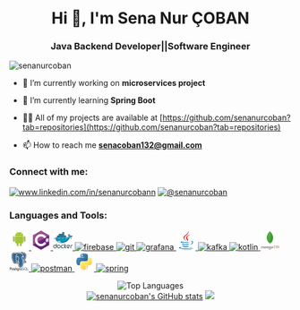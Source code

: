 
<h1 align="center">Hi 👋, I'm Sena Nur ÇOBAN</h1>
<h3 align="center">Java Backend Developer||Software Engineer</h3>

<p align="left"> <img src="https://komarev.com/ghpvc/?username=senanurcoban&label=Profile%20views&color=0e75b6&style=flat" alt="senanurcoban" /> </p>

- 🔭 I’m currently working on **microservices project**

- 🌱 I’m currently learning **Spring Boot**

- 👨‍💻 All of my projects are available at [https://github.com/senanurcoban?tab=repositories](https://github.com/senanurcoban?tab=repositories)

<!-- 📝 I regularly write articles on [https://medium.com/@senanurcoban](https://medium.com/@senanurcoban)-->


- 📫 How to reach me **senacoban132@gmail.com**

<!--### Blogs posts-->
<!-- BLOG-POST-LIST:START -->
<!-- BLOG-POST-LIST:END -->

<h3 align="left">Connect with me:</h3>
<p align="left">
<a href="https://linkedin.com/in/senanurcobann" target="blank"><img align="center" src="https://raw.githubusercontent.com/rahuldkjain/github-profile-readme-generator/master/src/images/icons/Social/linked-in-alt.svg" alt="www.linkedin.com/in/senanurcobann" height="30" width="30" /></a>
<a href="https://medium.com/@senanurcoban" target="blank"><img align="center" src="https://raw.githubusercontent.com/rahuldkjain/github-profile-readme-generator/master/src/images/icons/Social/medium.svg" alt="@senanurcoban" height="30" width="30" /></a>


<h3 align="left">Languages and Tools:</h3>
<p align="left"> <a href="https://developer.android.com" target="_blank" rel="noreferrer"> <img src="https://raw.githubusercontent.com/devicons/devicon/master/icons/android/android-original-wordmark.svg" alt="android" width="35" height="35"/> </a> <a href="https://www.w3schools.com/cs/" target="_blank" rel="noreferrer"> <img src="https://raw.githubusercontent.com/devicons/devicon/master/icons/csharp/csharp-original.svg" alt="csharp" width="35" height="35"/> </a> <a href="https://www.docker.com/" target="_blank" rel="noreferrer"> <img src="https://raw.githubusercontent.com/devicons/devicon/master/icons/docker/docker-original-wordmark.svg" alt="docker" width="35" height="35"/> </a> <a href="https://firebase.google.com/" target="_blank" rel="noreferrer"> <img src="https://www.vectorlogo.zone/logos/firebase/firebase-icon.svg" alt="firebase" width="35" height="35"/> </a> <a href="https://git-scm.com/" target="_blank" rel="noreferrer"> <img src="https://www.vectorlogo.zone/logos/git-scm/git-scm-icon.svg" alt="git" width="35" height="35"/> </a> <a href="https://grafana.com" target="_blank" rel="noreferrer"> <img src="https://www.vectorlogo.zone/logos/grafana/grafana-icon.svg" alt="grafana" width="35" height="35"/> </a> <a href="https://www.java.com" target="_blank" rel="noreferrer"> <img src="https://raw.githubusercontent.com/devicons/devicon/master/icons/java/java-original.svg" alt="java" width="35" height="35"/> </a> <a href="https://developer.mozilla.org/en-US/docs/Web/JavaScript" target="_blank" rel="noreferrer">  </a> <a href="https://kafka.apache.org/" target="_blank" rel="noreferrer"> <img src="https://www.vectorlogo.zone/logos/apache_kafka/apache_kafka-icon.svg" alt="kafka" width="35" height="35"/> </a> <a href="https://kotlinlang.org" target="_blank" rel="noreferrer"> <img src="https://www.vectorlogo.zone/logos/kotlinlang/kotlinlang-icon.svg" alt="kotlin" width="35" height="35"/> </a> <a href="https://www.mongodb.com/" target="_blank" rel="noreferrer"> <img src="https://raw.githubusercontent.com/devicons/devicon/master/icons/mongodb/mongodb-original-wordmark.svg" alt="mongodb" width="35" height="35"/> </a> <a href="https://www.postgresql.org" target="_blank" rel="noreferrer"> <img src="https://raw.githubusercontent.com/devicons/devicon/master/icons/postgresql/postgresql-original-wordmark.svg" alt="postgresql" width="35" height="35"/> </a> <a href="https://postman.com" target="_blank" rel="noreferrer"> <img src="https://www.vectorlogo.zone/logos/getpostman/getpostman-icon.svg" alt="postman" width="35" height="35"/> </a> <a href="https://www.python.org" target="_blank" rel="noreferrer"> <img src="https://raw.githubusercontent.com/devicons/devicon/master/icons/python/python-original.svg" alt="python" width="35" height="35"/> </a> <a href="https://spring.io/" target="_blank" rel="noreferrer"> <img src="https://www.vectorlogo.zone/logos/springio/springio-icon.svg" alt="spring" width="35" height="35"/> </a> </p>

<!--<p align="center" ><img align="center" src="https://github-readme-stats.vercel.app/api/top-langs?username=senanurcoban&show_icons=true&locale=en&layout=compact" alt="senanurcoban"/></p>-->

<!--<p align="center" >&nbsp;<img align="center" src="https://github-readme-stats.vercel.app/api?username=senanurcoban&show_icons=true&locale=en" alt="senanurcoban" /></p>-->

<!--<p align="center"><img align="center" src="https://github-readme-streak-stats.herokuapp.com/?user=senanurcoban&" alt="senanurcoban" /></p>-->

<p align="center" a href="https://github.com/senanurcoban" align="left"><img src="https://github-readme-stats.vercel.app/api/top-langs/?username=senanurcoban&langs_count=10&title_color=0891b2&text_color=ffffff&icon_color=0891b2&bg_color=1c1917&hide_border=true&locale=en&custom_title=Top%20%Languages" alt="Top Languages" img style="width:300px"/></a><br>
<a href="https://github.com/senanurcoban"><img src="https://github-readme-stats.vercel.app/api?username=senanurcoban&show_icons=true&hide=&count_private=true&title_color=0891b2&text_color=ffffff&icon_color=0891b2&bg_color=1c1917&hide_border=true&show_icons=true" alt="senanurcoban's GitHub stats" img style="width:366px" /></a>
<a href="https://github.com/senanurcoban"><img src="https://github-readme-streak-stats.herokuapp.com/?user=senanurcoban&stroke=ffffff&background=1c1917&ring=0891b2&fire=0891b2&currStreakNum=ffffff&currStreakLabel=0891b2&sideNums=ffffff&sideLabels=ffffff&dates=ffffff&hide_border=true" img style="width:401px" /></a><br>


